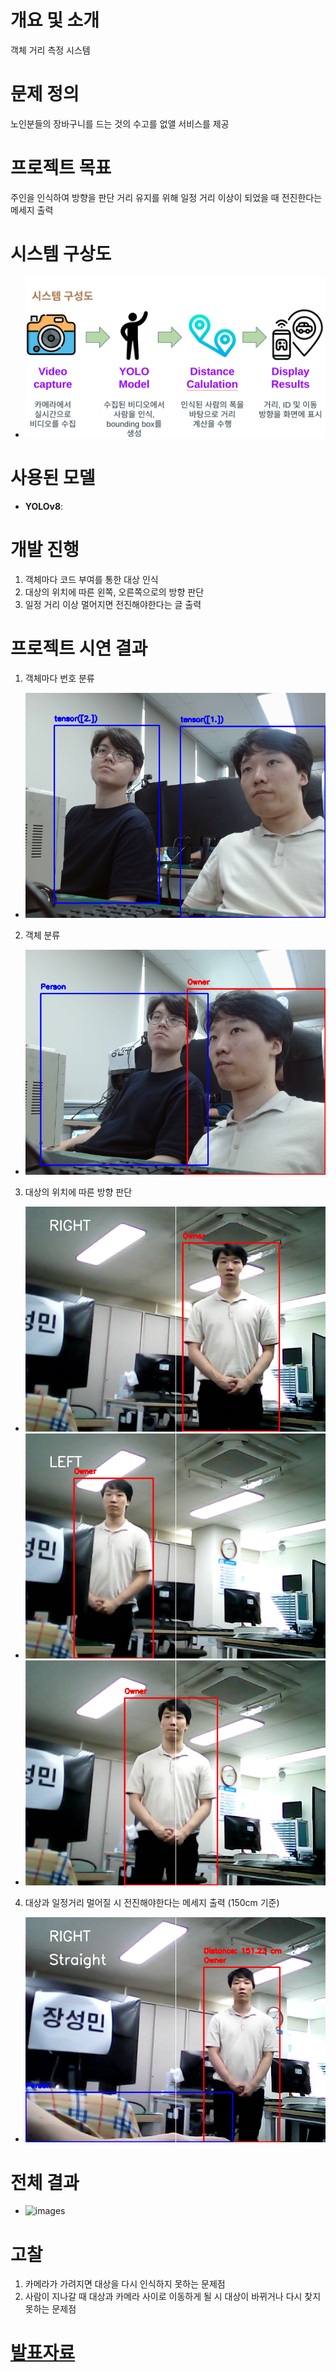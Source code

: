 # 개요 및 소개
객체 거리 측정 시스템
# 문제 정의
노인분들의 장바구니를 드는 것의 수고를 없앨 서비스를 제공
# 프로젝트 목표
주인을 인식하여 방향을 판단
거리 유지를 위해 일정 거리 이상이 되었을 때 전진한다는 메세지 출력
# 시스템 구상도
- ![image](systemimg/system.png)
# 사용된 모델
- **YOLOv8**:
# 개발 진행
1. 객체마다 코드 부여를 통한 대상 인식
2. 대상의 위치에 따른 왼쪽, 오른쪽으로의 방향 판단
3. 일정 거리 이상 멀어지면 전진해야한다는 글 출력
##
# 프로젝트 시연 결과
1. 객체마다 번호 분류
- ![images](https://github.com/kccistc/intel-05/blob/main/class01/mini-project/08-KJH-CJW/captured_img/%EA%B0%9D%EC%B2%B4%EB%B2%88%ED%98%B8%20%EB%B6%80%EC%97%AC.png)
2. 객체 분류
- ![images](https://github.com/kccistc/intel-05/blob/main/class01/mini-project/08-KJH-CJW/captured_img/%EC%A3%BC%EC%9D%B8%EA%B3%BC%20%EC%82%AC%EB%9E%8C%EB%93%A4%20%EA%B5%AC%EB%B6%84.png)
3. 대상의 위치에 따른 방향 판단
- ![images](captured_img/방향1.png)
- ![images](captured_img/방향2.png)
- ![images](captured_img/방향3.png)
4. 대상과 일정거리 멀어질 시 전진해야한다는 메세지 출력 (150cm 기준)
- ![images](captured_img/거리4.png)
##
# 전체 결과
- ![images](systemimg/project.gif)
##
# 고찰
1. 카메라가 가려지면 대상을 다시 인식하지 못하는 문제점
2. 사람이 지나갈 때 대상과 카메라 사이로 이동하게 될 시 대상이 바뀌거나 다시 찾지 못하는 문제점
##
# [발표자료](https://www.canva.com/design/DAGR7YhoSf0/F-_0aJgYyVEeE8BF-CIA-w/edit?utm_content=DAGR7YhoSf0&utm_campaign=designshare&utm_medium=link2&utm_source=sharebutton)
